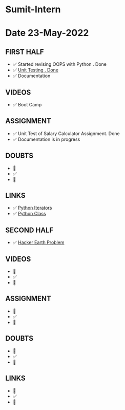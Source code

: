 # Sumit-Intern

# Date 23-May-2022


## FIRST HALF

- ✅ Started revising OOPS with Python . Done
- ✅ [Unit Testing . Done](https://github.com/sp18-interns/Sumit-Intern/blob/main/23-May-2022/Unit_Test.md)
- ✅ Documentation

## VIDEOS
- ✅ Boot Camp


## ASSIGNMENT 
- ✅ Unit Test of Salary Calculator Assignment. Done
- ✅ Documentation is in progress

## DOUBTS
- 🚧 
- ✅
- 🚫


## LINKS
- ✅ [Python Iterators](https://www.w3schools.com/python/python_iterators.asp)
- ✅ [Python Class](https://www.w3schools.com/python/python_classes.asp)


## SECOND HALF 
- ✅ [Hacker Earth Problem](https://github.com/sp18-interns/Sumit-Intern/tree/main/23-May-2022/Hacker_Earth)
## VIDEOS
- 🚧 
- ✅
- 🚫



## ASSIGNMENT
- 🚧 
- ✅
- 🚫



## DOUBTS
- 🚧 
- ✅
- 🚫



## LINKS

- 🚧 
- ✅
- 🚫


